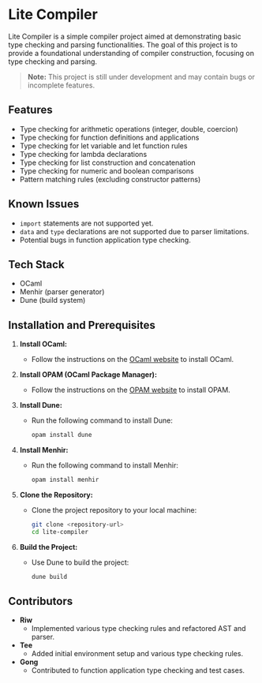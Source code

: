 # Lite Compiler

Lite Compiler is a simple compiler project aimed at demonstrating basic type checking and parsing functionalities. The goal of this project is to provide a foundational understanding of compiler construction, focusing on type checking and parsing.

> **Note:** This project is still under development and may contain bugs or incomplete features.

## Features

- Type checking for arithmetic operations (integer, double, coercion)
- Type checking for function definitions and applications
- Type checking for let variable and let function rules
- Type checking for lambda declarations
- Type checking for list construction and concatenation
- Type checking for numeric and boolean comparisons
- Pattern matching rules (excluding constructor patterns)

## Known Issues

- `import` statements are not supported yet.
- `data` and `type` declarations are not supported due to parser limitations.
- Potential bugs in function application type checking.

## Tech Stack

- OCaml
- Menhir (parser generator)
- Dune (build system)

## Installation and Prerequisites

1. **Install OCaml:**
   - Follow the instructions on the [OCaml website](https://ocaml.org/docs/install.html) to install OCaml.

2. **Install OPAM (OCaml Package Manager):**
   - Follow the instructions on the [OPAM website](https://opam.ocaml.org/doc/Install.html) to install OPAM.

3. **Install Dune:**
   - Run the following command to install Dune:
     ```sh
     opam install dune
     ```

4. **Install Menhir:**
   - Run the following command to install Menhir:
     ```sh
     opam install menhir
     ```

5. **Clone the Repository:**
   - Clone the project repository to your local machine:
     ```sh
     git clone <repository-url>
     cd lite-compiler
     ```

6. **Build the Project:**
   - Use Dune to build the project:
     ```sh
     dune build
     ```

## Contributors

- **Riw**
  - Implemented various type checking rules and refactored AST and parser.
- **Tee**
  - Added initial environment setup and various type checking rules.
- **Gong**
  - Contributed to function application type checking and test cases.